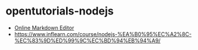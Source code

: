 # opentutorials-nodejs
- [Online Markdown Editor](http://dillinger.io/)
- https://www.inflearn.com/course/nodejs-%EA%B0%95%EC%A2%8C-%EC%83%9D%ED%99%9C%EC%BD%94%EB%94%A9/